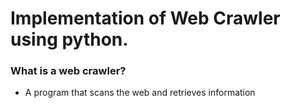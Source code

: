 # Implementation of Web Crawler using python.

### What is a web crawler?
  - A program that scans the web and retrieves information
